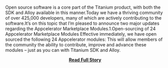 <p>Open source software is a core part of the Titanium product, with both the SDK and Alloy available in this manner.Today we have a thriving community of over 425,000 developers, many of which are actively contributing to the software.It’s on this topic that I’m pleased to announce two major updates regarding the Appcelerator Marketplace Modules.1.Open-sourcing of 24 Appcelerator Marketplace Modules
 Effective immediately, we have open sourced the following 24 Appcelerator modules:
 This will allow members of the community the ability to contribute, improve and advance these modules – just as you can with Titanium SDK and Alloy.</p>
<center><p><a href="http://developer.appcelerator.com/blog/2013/03/open-sourced-modules-on-the-appcelerator-marketplace.html" style='padding:25px; font-sze:18px; font-weight: bold;'>Read Full Story</a></p></center>
